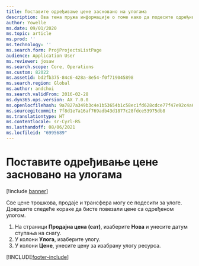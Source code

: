 ```yaml
---
title: Поставите одређивање цене засновано на улогама
description: Ова тема пружа информације о томе како да подесите одређивање цена за одређене улоге.
author: Yowelle
ms.date: 09/01/2020
ms.topic: article
ms.prod: ''
ms.technology: ''
ms.search.form: ProjProjectsListPage
audience: Application User
ms.reviewer: josaw
ms.search.scope: Core, Operations
ms.custom: 82022
ms.assetid: bd2fb375-84c6-428a-8e54-f0f719045898
ms.search.region: Global
ms.author: andchoi
ms.search.validFrom: 2016-02-28
ms.dyn365.ops.version: AX 7.0.0
ms.openlocfilehash: 9a7827a349b3c4e1b53654b1c58ec1fd628cdce77f47e92c4a61e62eae675ef9
ms.sourcegitcommit: 7f8d1e7a16af769adb43d1877c28fdce53975db8
ms.translationtype: HT
ms.contentlocale: sr-Cyrl-RS
ms.lasthandoff: 08/06/2021
ms.locfileid: "6995689"
---
```

# <a name="set-up-role-based-pricing"></a>Поставите одређивање цене засновано на улогама

[!include [banner](../includes/banner.md)]

Све цене трошкова, продаје и трансфера могу се подесити за улоге. Довршите следеће кораке да бисте повезали цене са одређеном улогом.

1. На страници **Продајна цена (сат)**, изаберите **Нова** и унесите датум ступања на снагу.
2. У колони **Улога**, изаберите улогу.
3. У колони **Цене**, унесите цену за изабрану улогу ресурса.


[!INCLUDE[footer-include](../includes/footer-banner.md)]
